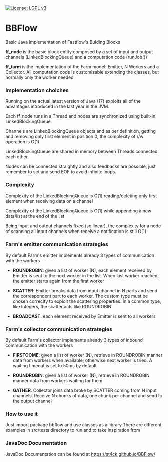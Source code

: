 [![License: LGPL v3](https://img.shields.io/badge/License-LGPL%20v3-blue.svg)](https://github.com/st4ck/BBFlow/blob/master/LICENSE)

# BBFlow
Basic Java implementation of Fastflow's Bulding Blocks

**ff_node** is the basic block entity composed by a set of input and output channels (LinkedBlockingQueue<T>) and a computation code (runJob())
  
**ff_farm** is the implementation of the Farm model: Emitter, N Workers and a Collector. All computation code is customizable extending the classes, but normally only the worker needed
  

### Implementation choiches
Running on the actual latest version of Java (17) exploits all of the advantages introduced in the last year in the JVM.
  
Each ff_node runs in a Thread and nodes are synchronized using built-in LinkedBlockingQueue.
  
Channels are LinkedBlockingQueue objects and as per definition, getting and removing only first element in position 0, the complexity of r/w operation is O(1)
  
LinkedBlockingQueue are shared in memory between Threads connected each other.
  
Nodes can be connected straightly and also feedbacks are possible, just remember to set and send EOF to avoid infinite loops.
  

### Complexity
Complexity of the LinkedBlockingQueue is O(1) reading/deleting only first element when receiving data on a channel
  
Complexity of the LinkedBlockingQueue is O(1) while appending a new data/list at the end of the list
  
Being input and output channels fixed (so linear), the complexity for a node of scanning all input channels when receive a notification is still O(1)
  

### Farm's emitter communication strategies
By default Farm's emitter implements already 3 types of communication with the workers
  
- **ROUNDROBIN**: given a list of worker (N), each element received by Emitter is sent to the next worker in the list. When last worker reached, the emitter starts again from the first worker
  
- **SCATTER**: Emitter breaks data from input channel in N parts and send the correspondent part to each worker. The custom type must be chosen correclty to exploit the scattering properties. In a common type, like Integers, the scatter acts like ROUNDROBIN
  
- **BROADCAST**: each element received by Emitter is sent to all workers

### Farm's collector communication strategies
By default Farm's collector implements already 3 types of inbound communication with the workers

- **FIRSTCOME**: given a list of worker (N), retrieve in ROUNDROBIN manner data from workers when available; otherwise next worker is tried. A waiting timeout is set to 50ms by default

- **ROUNDROBIN**: given a list of worker (N), retrieve in ROUNDROBIN manner data from workers waiting for them

- **GATHER**: Collector joins data broke by SCATTER coming from N input channels. Receive N chunks of data, one chunk per channel and send to the output channel
  
### How to use it
Just import package bbflow and use classes as a library
There are different examples in src/tests directory to run and to take inspiration from

### JavaDoc Documentation
JavaDoc Documentation can be found at https://st4ck.github.io/BBFlow/
